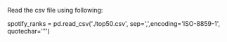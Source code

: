 Read the csv file using following:

spotify_ranks = pd.read_csv('./top50.csv', sep=',',encoding='ISO-8859-1', quotechar='"')
